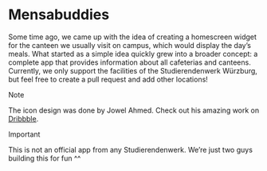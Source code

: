 # Mensabuddies

Some time ago, we came up with the idea of creating a homescreen widget for the canteen we usually visit on campus, which would display the day’s meals. What started as a simple idea quickly grew into a broader concept: a complete app that provides information about all cafeterias and canteens. Currently, we only support the facilities of the Studierendenwerk Würzburg, but feel free to create a pull request and add other locations!
<!--

**Here are some ideas to get you started:**

🙋‍♀️ A short introduction - what is your organization all about?
🌈 Contribution guidelines - how can the community get involved?
👩‍💻 Useful resources - where can the community find your docs? Is there anything else the community should know?
🍿 Fun facts - what does your team eat for breakfast?
🧙 Remember, you can do mighty things with the power of [Markdown](https://docs.github.com/github/writing-on-github/getting-started-with-writing-and-formatting-on-github/basic-writing-and-formatting-syntax)
-->

> [!NOTE]  
> The icon design was done by Jowel Ahmed. Check out his amazing work on [Dribbble](https://dribbble.com/jowelahmed_s).

> [!IMPORTANT]  
> This is not an official app from any Studierendenwerk. We’re just two guys building this for fun ^^
